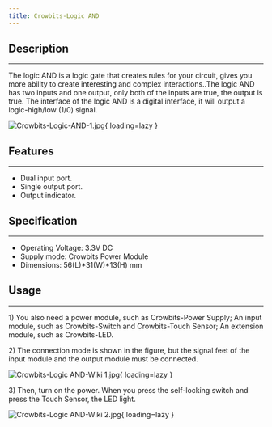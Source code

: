 ```yaml
---
title: Crowbits-Logic AND
---
```


## Description
-----------

The logic AND is a logic gate that creates rules for your circuit, gives you more ability to create interesting and complex interactions..The logic AND has two inputs and one output, only both of the inputs are true, the output is true. The interface of the logic AND is a digital interface, it will output a logic-high/low (1/0) signal.

![Crowbits-Logic-AND-1.jpg](https://wiki.elecrow.com/images/thumb/6/6c/Crowbits-Logic-AND-1.jpg/600px-Crowbits-Logic-AND-1.jpg){ loading=lazy }

## Features
--------

- Dual input port.
- Single output port.
- Output indicator.

## Specification
-------------

- Operating Voltage: 3.3V DC
- Supply mode: Crowbits Power Module
- Dimensions: 56(L)\*31(W)\*13(H) mm

## Usage
-----

1\) You also need a power module, such as Crowbits-Power Supply; An input module, such as Crowbits-Switch and Crowbits-Touch Sensor; An extension module, such as Crowbits-LED.

2\) The connection mode is shown in the figure, but the signal feet of the input module and the output module must be connected.

![Crowbits-Logic AND-Wiki 1.jpg](https://wiki.elecrow.com/images/thumb/2/26/Crowbits-Logic_AND-Wiki_1.jpg/600px-Crowbits-Logic_AND-Wiki_1.jpg){ loading=lazy }

3\) Then, turn on the power. When you press the self-locking switch and press the Touch Sensor, the LED light.

![Crowbits-Logic AND-Wiki 2.jpg](https://wiki.elecrow.com/images/thumb/d/d7/Crowbits-Logic_AND-Wiki_2.jpg/600px-Crowbits-Logic_AND-Wiki_2.jpg){ loading=lazy }